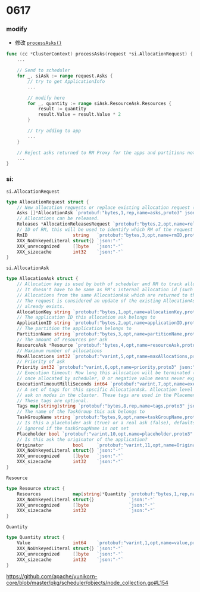# 0617
### modify
* 修改 [```processAsks()```](https://github.com/apache/yunikorn-core/blob/a590b7d0059cc875bc9ba5c81451a3db14c54326/pkg/scheduler/context.go#L739)

``` go 
func (cc *ClusterContext) processAsks(request *si.AllocationRequest) {
    ... 

	// Send to scheduler
	for _, siAsk := range request.Asks {
		// try to get ApplicationInfo
        ...

		// modify here
		for _, quantity := range siAsk.ResourceAsk.Resources {
			result := quantity
			result.Value = result.Value * 2
		}

		// try adding to app
        ...
	}

	// Reject asks returned to RM Proxy for the apps and partitions not found
    ...
}
```

### si:
```si.AllocationRequest```

```go
type AllocationRequest struct {
	// New allocation requests or replace existing allocation request (if allocationID is same)
	Asks []*AllocationAsk `protobuf:"bytes,1,rep,name=asks,proto3" json:"asks,omitempty"`
	// Allocations can be released.
	Releases *AllocationReleasesRequest `protobuf:"bytes,2,opt,name=releases,proto3" json:"releases,omitempty"`
	// ID of RM, this will be used to identify which RM of the request comes from.
	RmID                 string   `protobuf:"bytes,3,opt,name=rmID,proto3" json:"rmID,omitempty"`
	XXX_NoUnkeyedLiteral struct{} `json:"-"`
	XXX_unrecognized     []byte   `json:"-"`
	XXX_sizecache        int32    `json:"-"`
}
```

```si.AllocationAsk```
```go
type AllocationAsk struct {
	// Allocation key is used by both of scheduler and RM to track allocations.
	// It doesn't have to be same as RM's internal allocation id (such as Pod name of K8s or ContainerID of YARN).
	// Allocations from the same AllocationAsk which are returned to the RM at the same time will have the same allocationKey.
	// The request is considered an update of the existing AllocationAsk if an ALlocationAsk with the same allocationKey
	// already exists.
	AllocationKey string `protobuf:"bytes,1,opt,name=allocationKey,proto3" json:"allocationKey,omitempty"`
	// The application ID this allocation ask belongs to
	ApplicationID string `protobuf:"bytes,2,opt,name=applicationID,proto3" json:"applicationID,omitempty"`
	// The partition the application belongs to
	PartitionName string `protobuf:"bytes,3,opt,name=partitionName,proto3" json:"partitionName,omitempty"`
	// The amount of resources per ask
	ResourceAsk *Resource `protobuf:"bytes,4,opt,name=resourceAsk,proto3" json:"resourceAsk,omitempty"`
	// Maximum number of allocations
	MaxAllocations int32 `protobuf:"varint,5,opt,name=maxAllocations,proto3" json:"maxAllocations,omitempty"`
	// Priority of ask
	Priority int32 `protobuf:"varint,6,opt,name=priority,proto3" json:"priority,omitempty"`
	// Execution timeout: How long this allocation will be terminated (by scheduler)
	// once allocated by scheduler, 0 or negative value means never expire.
	ExecutionTimeoutMilliSeconds int64 `protobuf:"varint,7,opt,name=executionTimeoutMilliSeconds,proto3" json:"executionTimeoutMilliSeconds,omitempty"`
	// A set of tags for this spscific AllocationAsk. Allocation level tags are used in placing this specific
	// ask on nodes in the cluster. These tags are used in the PlacementConstraints.
	// These tags are optional.
	Tags map[string]string `protobuf:"bytes,8,rep,name=tags,proto3" json:"tags,omitempty" protobuf_key:"bytes,1,opt,name=key,proto3" protobuf_val:"bytes,2,opt,name=value,proto3"`
	// The name of the TaskGroup this ask belongs to
	TaskGroupName string `protobuf:"bytes,9,opt,name=taskGroupName,proto3" json:"taskGroupName,omitempty"`
	// Is this a placeholder ask (true) or a real ask (false), defaults to false
	// ignored if the taskGroupName is not set
	Placeholder bool `protobuf:"varint,10,opt,name=placeholder,proto3" json:"placeholder,omitempty"`
	// Is this ask the originator of the application?
	Originator           bool     `protobuf:"varint,11,opt,name=Originator,proto3" json:"Originator,omitempty"`
	XXX_NoUnkeyedLiteral struct{} `json:"-"`
	XXX_unrecognized     []byte   `json:"-"`
	XXX_sizecache        int32    `json:"-"`
}
```

```Resource```
```go
type Resource struct {
	Resources            map[string]*Quantity `protobuf:"bytes,1,rep,name=resources,proto3" json:"resources,omitempty" protobuf_key:"bytes,1,opt,name=key,proto3" protobuf_val:"bytes,2,opt,name=value,proto3"`
	XXX_NoUnkeyedLiteral struct{}             `json:"-"`
	XXX_unrecognized     []byte               `json:"-"`
	XXX_sizecache        int32                `json:"-"`
}
```

```Quantity```
```go
type Quantity struct {
	Value                int64    `protobuf:"varint,1,opt,name=value,proto3" json:"value,omitempty"`
	XXX_NoUnkeyedLiteral struct{} `json:"-"`
	XXX_unrecognized     []byte   `json:"-"`
	XXX_sizecache        int32    `json:"-"`
}
```

https://github.com/apache/yunikorn-core/blob/master/pkg/scheduler/objects/node_collection.go#L154
